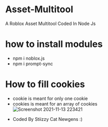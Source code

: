 # Asset-Multitool
A Roblox Asset Multitool Coded In Node Js

# how to install modules
+ npm i noblox.js
+ npm i prompt-sync

# How to fill cookies
+ cookie is meant for only one cookie
+ cookies is meant for an array of cookies
![Screenshot 2021-11-13 223421](https://user-images.githubusercontent.com/90114741/141670361-cb20c737-071e-4481-908e-ea04531357f5.jpg)

- Coded By Stiizzy Cat Newgens :)

